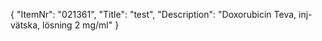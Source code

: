 {
  "ItemNr": "021361",
  "Title": "test",
  "Description": "Doxorubicin Teva, inj-vätska, lösning 2 mg/ml"
}